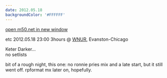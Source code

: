 ```yaml
---
date: 2012.05.18
backgroundColor: '#FFFFFF'
---
```


[open m50.net in new window  
](http://m50.net/)  

etc 2012.05.18 23:00 3hours @ [WNUR](http://www.wnur.org/), Evanston-Chicago  

Keter Darker...  
no setlists  

bit of a rough night, this one: no ronnie pries mix and a late start, but it still went off. rpformat mx later on, hopefully.